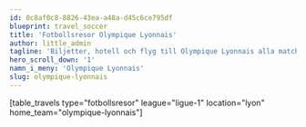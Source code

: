 ```yaml
---
id: 0c8af0c8-8826-43ea-a48a-d45c6ce795df
blueprint: travel_soccer
title: 'Fotbollsresor Olympique Lyonnais'
author: little_admin
tagline: 'Biljetter, hotell och flyg till Olympique Lyonnais alla matcher i Ligue 1'
hero_scroll_down: '1'
namn_i_meny: 'Olympique Lyonnais'
slug: olympique-lyonnais
---
```

<p>[table_travels type="fotbollsresor" league="ligue-1" location="lyon" home_team="olympique-lyonnais"]</p>
